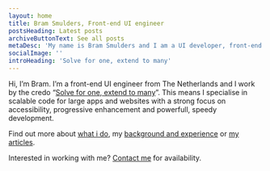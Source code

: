 ```yaml
---
layout: home
title: Bram Smulders, Front-end UI engineer
postsHeading: Latest posts
archiveButtonText: See all posts
metaDesc: 'My name is Bram Smulders and I am a UI developer, front-end architect & writer from Tilburg, The Netherlands'
socialImage: ''
introHeading: 'Solve for one, extend to many'
---
```


Hi, I’m Bram. I’m a front-end UI engineer from The Netherlands and I work by the credo “[Solve for one, extend to many](https://medium.com/@leannemdobson/solve-for-one-extend-to-many-inclusive-design-and-why-it-matters-48336f4641a0)”. This means I specialise in scalable code for large apps and websites with a strong focus on accessibility, progressive enhancement and powerfull, speedy development.

Find out more about [what i do](awesome/#heading-experience), my [background and experience](/awesome) or [my articles](#articles).

Interested in working with me? [Contact me](/contact) for availability.
